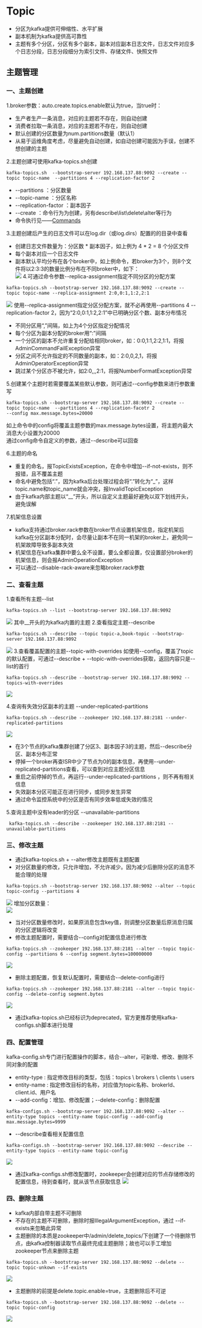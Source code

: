 # Topic
- 分区为kafka提供可伸缩性、水平扩展
- 副本机制为kafka提供高可靠性
- 主题有多个分区，分区有多个副本，副本对应副本日志文件，日志文件对应多个日志分段，日志分段细分为索引文件、存储文件、快照文件
## 主题管理
### 一、主题创建
1.broker参数：auto.create.topics.enable默认为true，当true时：
- 生产者生产一条消息，对应的主题若不存在，则自动创建
- 消费者拉取一条消息，对应的主题若不存在，则自动创建
- 默认创建的分区数量为num.partitions数量（默认1）
- 从易于运维角度考虑，尽量避免自动创建，如自动创建可能因为手误，创建不想创建的主题  
 
2.主题创建可使用kafka-topics.sh创建
```
kafka-topics.sh  --bootstrap-server 192.168.137.88:9092 --create --topic topic-name  --partitions 4 --replication-factor 2
```
- --partitions ：分区数量
- --topic-name ：分区名称
- --replication-factor ：副本因子
- --create ：命令行为为创建，另有describe\list\delete\alter等行为   
- 命令执行见——[Commands](https://github.com/mihumouse/Kafka-Notes/blob/main/notes/99Commands.md)

3.主题创建后产生的日志文件可以在log.dir（或log.dirs）配置的的目录中查看
- 创建日志文件数量为：分区数 * 副本因子，如上例为 4 * 2 = 8 个分区文件
- 每个副本对应一个日志文件
- 副本默认平均分布在各个broker中，如上例命令，若broker为3个，则8个文件将以2:3:3的数量比例分布在不同broker中，如下：     
![](pic/06Topics/replica.png) 
4.可通过命令参数--replica-assignment指定不同分区的分配方案   
```
kafka-topics.sh --bootstrap-server 192.168.137.88:9092 --create --topic topic-name --replica-assignment 2:0,0:1,1:2,2:1
```
![](pic/06Topics/replica_assignment.png)
使用--replica-assignment指定分区分配方案，就不必再使用--partitions 4 --replication-factor 2，因为“2:0,0:1,1:2,2:1”中已明确分区个数、副本分布情况

- 不同分区用“,”间隔，如上为4个分区指定分配情况
- 每个分区为副本分配的broker用“:”间隔
- 一个分区的副本不允许重复分配给相同broker，如：0:0,1:1,2:2,1:1，将报AdminCommandFailException异常
- 分区之间不允许指定的不同数量的副本，如：2:0,0,2,1，将报AdminOperatorException异常
- 跳过某个分区亦不被允许，如2:0,,,2:1，将报NumberFormatException异常

5.创建某个主题时若需要覆盖某些默认参数，则可通过--config参数来进行参数重写
```
kafka-topics.sh --bootstrap-server 192.168.137.88:9092 --create --topic topic-name  --partitions 4 --replication-facotr 2
--config max.message.bytes=20000
```
如上命令中的config将覆盖主题参数的max.message.bytes设置，将主题内最大消息大小设置为20000   
通过config命令自定义的参数，通过--describe可以回查

6.主题的命名
- 重复的命名，报TopicExistsException，在命令中增加--if-not-exists，则不报错，且不覆盖主题
- 命名中避免包括“.”，因为kafka后台处理过程会将“.”转化为“_”，这样topic.name和topic_name就会冲突，报InvalidTopicException
- 由于kafka内部主题以“__”开头，所以自定义主题最好避免以双下划线开头，避免误解

7.机架信息设置
- kafka支持通过broker.rack参数在broker节点设置机架信息，指定机架后kafka在分区副本分配时，会尽量让副本不在同一机架的broker上，避免同一机架故障导致多副本失效
- 机架信息在kafka集群中要么全不设置，要么全都设置，仅设置部分broker的机架信息，则会报AdminOperationException
- 可以通过--disable-rack-aware来忽略broker.rack参数

### 二、查看主题
1.查看所有主题--list
```
kafka-topics.sh --list --bootstrap-server 192.168.137.88:9092
```
![](pic/06Topics/list_topic.png)
其中__开头的为kafka内置的主题
2.查看指定主题--describe
```
kafka-topics.sh --describe --topic topic-a,book-topic --bootstrap-server 192.168.137.88:9092
```
![](pic/06Topics/describe_topics.png)
3.查看覆盖配置的主题--topic-with-overrides
如使用--config，覆盖了topic的默认配置，可通过--describe + --topic-with-overrides获取，返回内容只是--list的首行
```
kafka-topics.sh --describe --bootstrap-server 192.168.137.88:9092 --topics-with-overrides
```
![](pic/06Topics/overrides.png)

4.查询有失效分区副本的主题 --under-replicated-partitions 
```
kafka-topics.sh --describe --zookeeper 192.168.137.88:2181 --under-replicated-partitions 
```
![](pic/06Topics/under-replication-partitions.png)   
- 在3个节点的kafka集群创建了分区3、副本因子3的主题，然后--describe分区、副本分布正常
- 停掉一个broker再查ISR中少了节点为0的副本信息，再使用--under-replicated-partitions查看，可以查到对应主题分区信息
- 重启之前停掉的节点，再运行--under-replicated-partitions ，则不再有相关信息
- 失效副本分区可能正在进行同步，或同步发生异常
- 通过命令监控系统中的分区是否有同步效率低或失效的情况

5.查询主题中没有leader的分区 --unavailable-partitions
```
 kafka-topics.sh --describe --zookeeper 192.168.137.88:2181 --unavailable-partitions 
```

### 三、修改主题
- 通过kafka-topics.sh + --alter修改主题既有主题配置
- 对分区数量的修改，只允许增加，不允许减少。因为减少后删除分区的消息不能合理的处理
```
kafka-topics.sh --bootstrap-server 192.168.137.88:9092 --alter --topic topic-config --partitions 4 
```

![](pic/06Topics/alter_create.png)
增加分区数量：      
![](pic/06Topics/alter_partitions.png)   
- 当对分区数量修改时，如果原消息包含key值，则调整分区数量后原消息归属的分区逻辑将改变
- 修改主题配置时，需要结合--config对配置信息进行修改
```
kafka-topics.sh --zookeeper 192.168.137.88:2181 --alter --topic topic-config --partitions 6 --config segment.bytes=100000000
```
![](pic/06Topics/alter_config.png)   
- 删除主题配置，恢复默认配置时，需要结合--delete-config进行
```
kafka-topics.sh --zookeeper 192.168.137.88:2181 --alter --topic topic-config --delete-config segment.bytes
```
![](pic/06Topics/alter_delete_config.png)   
- 通过kafka-topics.sh已经标识为deprecated，官方更推荐使用kafka-configs.sh脚本进行处理

### 四、配置管理
kafka-config.sh专门进行配置操作的脚本，结合--alter，可新增、修改、删除不同对象的配置
- entity-type : 指定修改目标的类型，包括：topics \ brokers \ clients \ users
- entity-name : 指定修改目标的名称，对应值为topic名称、brokerId、client.id、用户名
- --add-config：增加、修改配置；--delete-config：删除配置
```
kafka-configs.sh --bootstrap-server 192.168.137.88:9092 --alter --entity-type topics --entity-name topic-config --add-config max.message.bytes=9999
```
- --describe查看相关配置信息
```
kafka-configs.sh --bootstrap-server 192.168.137.88:9092 --describe --entity-type topics --entity-name topic-config
```
![](pic/06Topics/kafka-config-add.png)   
- 通过kafka-configs.sh修改配置时，zookeeper会创建对应的节点存储修改的配置信息，待到查看时，就从该节点获取信息
![](pic/06Topics/zkCli-topics.png)   

### 四、删除主题
- kafka内部自带主题不可删除
- 不存在的主题不可删除，删除时报IllegalArgumentException，通过 --if-exists来忽略此异常
- 主题删除的本质是zookeeper中/admin/delete_topics/下创建了一个待删除节点，由kafka控制器读取节点最终完成主题删除；故也可以手工增加zookeeper节点来删除主题
```
kafka-topics.sh --bootstrap-server 192.168.137.88:9092 --delete --topic topic-unkown --if-exists
```
![](pic/06Topics/delete-unknow.png)   
- 主题删除的前提是delete.topic.enable=true，主题删除后不可逆
```
kafka-topics.sh --bootstrap-server 192.168.137.88:9092 --delete --topic topic-config
```
![](pic/06Topics/delete-exists.png)   

